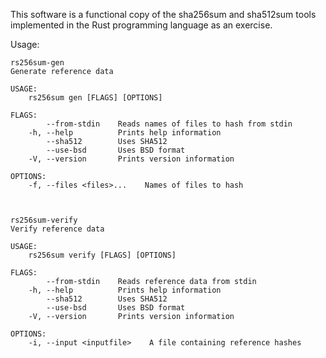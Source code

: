 This software is a functional copy of the sha256sum and sha512sum tools implemented in the Rust programming language as an exercise. 

Usage:

```
rs256sum-gen 
Generate reference data

USAGE:
    rs256sum gen [FLAGS] [OPTIONS]

FLAGS:
        --from-stdin    Reads names of files to hash from stdin
    -h, --help          Prints help information
        --sha512        Uses SHA512
        --use-bsd       Uses BSD format
    -V, --version       Prints version information

OPTIONS:
    -f, --files <files>...    Names of files to hash



rs256sum-verify 
Verify reference data

USAGE:
    rs256sum verify [FLAGS] [OPTIONS]

FLAGS:
        --from-stdin    Reads reference data from stdin
    -h, --help          Prints help information
        --sha512        Uses SHA512
        --use-bsd       Uses BSD format
    -V, --version       Prints version information

OPTIONS:
    -i, --input <inputfile>    A file containing reference hashes
```

